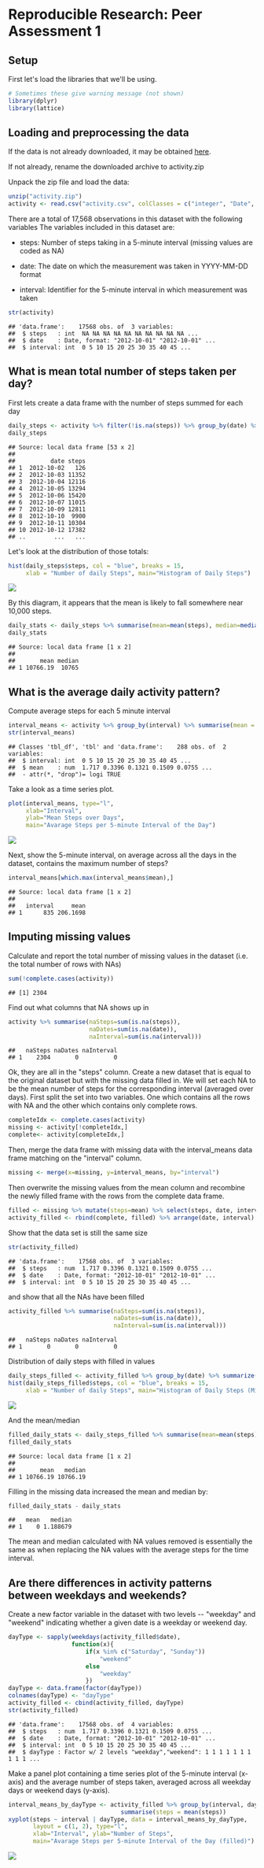 # Reproducible Research: Peer Assessment 1



## Setup

First let's load the libraries that we'll be using.

```r
# Sometimes these give warning message (not shown)
library(dplyr)
library(lattice)
```


## Loading and preprocessing the data

If the data is not already downloaded, it may be obtained 
[here](https://d396qusza40orc.cloudfront.net/repdata%2Fdata%2Factivity.zip).

If not already, rename the downloaded archive to activity.zip

Unpack the zip file and load the data:

```r
unzip("activity.zip")
activity <- read.csv("activity.csv", colClasses = c("integer", "Date", "integer"))
```
There are a total of 17,568 observations in this dataset with the following variables
The variables included in this dataset are:

- steps: Number of steps taking in a 5-minute interval (missing values are coded as NA)

- date: The date on which the measurement was taken in YYYY-MM-DD format

- interval: Identifier for the 5-minute interval in which measurement was taken

```r
str(activity)
```

```
## 'data.frame':	17568 obs. of  3 variables:
##  $ steps   : int  NA NA NA NA NA NA NA NA NA NA ...
##  $ date    : Date, format: "2012-10-01" "2012-10-01" ...
##  $ interval: int  0 5 10 15 20 25 30 35 40 45 ...
```

## What is mean total number of steps taken per day?
First lets create a data frame with the number of steps summed for each day

```r
daily_steps <- activity %>% filter(!is.na(steps)) %>% group_by(date) %>% summarize(steps=sum(steps))
daily_steps
```

```
## Source: local data frame [53 x 2]
## 
##          date steps
## 1  2012-10-02   126
## 2  2012-10-03 11352
## 3  2012-10-04 12116
## 4  2012-10-05 13294
## 5  2012-10-06 15420
## 6  2012-10-07 11015
## 7  2012-10-09 12811
## 8  2012-10-10  9900
## 9  2012-10-11 10304
## 10 2012-10-12 17382
## ..        ...   ...
```
Let's look at the distribution of those totals:

```r
hist(daily_steps$steps, col = "blue", breaks = 15,
     xlab = "Number of daily Steps", main="Histogram of Daily Steps")
```

![](PA1_template_files/figure-html/seeStepsPerDay-1.png) 

By this diagram, it appears that the mean is likely to fall somewhere near 10,000 steps.

```r
daily_stats <- daily_steps %>% summarise(mean=mean(steps), median=median(steps))
daily_stats
```

```
## Source: local data frame [1 x 2]
## 
##       mean median
## 1 10766.19  10765
```

## What is the average daily activity pattern?
Compute average steps for each 5 minute interval

```r
interval_means <- activity %>% group_by(interval) %>% summarise(mean = mean(steps, na.rm = TRUE))
str(interval_means)
```

```
## Classes 'tbl_df', 'tbl' and 'data.frame':	288 obs. of  2 variables:
##  $ interval: int  0 5 10 15 20 25 30 35 40 45 ...
##  $ mean    : num  1.717 0.3396 0.1321 0.1509 0.0755 ...
##  - attr(*, "drop")= logi TRUE
```
Take a look as a time series plot.

```r
plot(interval_means, type="l", 
     xlab="Interval",
     ylab="Mean Steps over Days",
     main="Avarage Steps per 5-minute Interval of the Day")
```

![](PA1_template_files/figure-html/plotIntervalMeans-1.png) 

Next, show the 5-minute interval, on average across all the days in the dataset, contains the maximum number of steps?

```r
interval_means[which.max(interval_means$mean),]
```

```
## Source: local data frame [1 x 2]
## 
##   interval     mean
## 1      835 206.1698
```

## Imputing missing values
Calculate and report the total number of missing values in the dataset (i.e. the total number of rows with NAs)

```r
sum(!complete.cases(activity))
```

```
## [1] 2304
```
Find out what columns that NA shows up in

```r
activity %>% summarise(naSteps=sum(is.na(steps)), 
                       naDates=sum(is.na(date)), 
                       naInterval=sum(is.na(interval)))
```

```
##   naSteps naDates naInterval
## 1    2304       0          0
```
Ok, they are all in the "steps" column.
Create a new dataset that is equal to the original dataset but with the missing data filled in.
We will set each NA to be the mean number of steps for the corresponding interval (averaged over days).
First split the set into two variables. One which contains all the rows with NA and the other which contains only complete rows.

```r
completeIdx <- complete.cases(activity)
missing <- activity[!completeIdx,]
complete<- activity[completeIdx,]
```
Then, merge the data frame with missing data with the interval_means data frame matching on the "interval" column.

```r
missing <- merge(x=missing, y=interval_means, by="interval")
```
Then overwrite the missing values from the mean column and recombine the newly filled frame with the rows from the complete data frame.

```r
filled <- missing %>% mutate(steps=mean) %>% select(steps, date, interval)
activity_filled <- rbind(complete, filled) %>% arrange(date, interval)
```
Show that the data set is still the same size

```r
str(activity_filled)
```

```
## 'data.frame':	17568 obs. of  3 variables:
##  $ steps   : num  1.717 0.3396 0.1321 0.1509 0.0755 ...
##  $ date    : Date, format: "2012-10-01" "2012-10-01" ...
##  $ interval: int  0 5 10 15 20 25 30 35 40 45 ...
```
and show that all the NAs have been filled

```r
activity_filled %>% summarise(naSteps=sum(is.na(steps)), 
                              naDates=sum(is.na(date)), 
                              naInterval=sum(is.na(interval)))
```

```
##   naSteps naDates naInterval
## 1       0       0          0
```

Distribution of daily steps with filled in values

```r
daily_steps_filled <- activity_filled %>% group_by(date) %>% summarize(steps=sum(steps, na.rm = TRUE))
hist(daily_steps_filled$steps, col = "blue", breaks = 15,
     xlab = "Number of daily Steps", main="Histogram of Daily Steps (Missing Set by Interval Mean)")
```

![](PA1_template_files/figure-html/distributionFilled-1.png) 

And the mean/median

```r
filled_daily_stats <- daily_steps_filled %>% summarise(mean=mean(steps), median=median(steps))
filled_daily_stats
```

```
## Source: local data frame [1 x 2]
## 
##       mean   median
## 1 10766.19 10766.19
```
Filling in the missing data increased the mean and median by:

```r
filled_daily_stats - daily_stats
```

```
##   mean   median
## 1    0 1.188679
```
The mean and median calculated with NA values removed is essentially the same as when replacing the NA values with the average steps for the time interval.

## Are there differences in activity patterns between weekdays and weekends?
Create a new factor variable in the dataset with two levels -- "weekday" and "weekend" indicating whether a given date is a weekday or weekend day.

```r
dayType <- sapply(weekdays(activity_filled$date), 
                  function(x){ 
                      if(x %in% c("Saturday", "Sunday"))
                          "weekend"
                      else
                          "weekday"
                      })
dayType <- data.frame(factor(dayType))
colnames(dayType) <- "dayType"
activity_filled <- cbind(activity_filled, dayType)
str(activity_filled)
```

```
## 'data.frame':	17568 obs. of  4 variables:
##  $ steps   : num  1.717 0.3396 0.1321 0.1509 0.0755 ...
##  $ date    : Date, format: "2012-10-01" "2012-10-01" ...
##  $ interval: int  0 5 10 15 20 25 30 35 40 45 ...
##  $ dayType : Factor w/ 2 levels "weekday","weekend": 1 1 1 1 1 1 1 1 1 1 ...
```
Make a panel plot containing a time series plot of the 5-minute interval (x-axis) and the average number of steps taken, averaged across all weekday days or weekend days (y-axis).

```r
interval_means_by_dayType <- activity_filled %>% group_by(interval, dayType) %>% 
                                summarise(steps = mean(steps))
xyplot(steps ~ interval | dayType, data = interval_means_by_dayType, 
       layout = c(1, 2), type="l", 
       xlab="Interval", ylab="Number of Steps", 
       main="Avarage Steps per 5-minute Interval of the Day (filled)")
```

![](PA1_template_files/figure-html/plotMeanStepsPerIntervalByDayType-1.png) 
